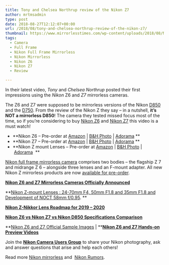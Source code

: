```yaml
---
title: Tony and Chelsea Northrup review of the Nikon Z7
author: mrtmsadmin
type: post
date: 2018-08-27T12:12:07+00:00
url: /2018/08/tony-and-chelsea-northrup-review-of-the-nikon-z7/
thumbnail: https://www.mirrorlesstimes.com/wp-content/uploads/2018/08/Nikon-Z7-Adapter.jpg
tags:
  - Camera
  - Full Frame
  - Nikon Full Frame Mirrorless
  - Nikon Mirrorless
  - Nikon Z6
  - Nikon Z7
  - Review

---
```

In their latest video, _Tony_ and _Chelsea Northrup_ posted their first impressions using the _Nikon_ Z6 and _Z7_ mirrorless cameras.

The Z6 and Z7 were supposed to be mirrorless versions of the Nikon [D850][1] and the <a href="https://www.amazon.com/Nikon-D750-FX-format-Digital-Camera/dp/B0060MVJ1Q/?tag=daicamnew-20" data-amzn-asin="B0060MVJ1Q">D750</a>. From the review of the Nikon Z they say &#8211; in a nutshell, **it’s NOT a mirrorless D850**! The camera they tested missed focus most of the time, so if you’re considering to buy [Nikon Z6][2] and [Nikon Z7][3] this video is a must watch!

  * **Nikon Z6 – Pre-order at <a href="https://www.amazon.com/s/s/ref=sr_nr_p_n_availability_1?fst=p90x%3A1&rh=n%3A172282%2Cn%3A502394%2Ck%3Anikon+z6%2Cp_n_availability%3A1248801011&keywords=nikon+z6&ie=UTF8&qid=1534991636&tag=daicamnew-20" target="_blank" rel="nofollow external noopener noreferrer" data-wpel-link="external" data-amzn-asin="1534991636">Amazon</a> | <a href="https://www.bhphotovideo.com/c/search?InitialSearch=yes&N=0&Ntt=Nikon+Z6&Top+Nav-Search=&sts=ma&BI=20175&KBID=14249" target="_blank" rel="nofollow external noopener noreferrer" data-wpel-link="external">B&H Photo</a> | <a href="https://adorama.evyy.net/c/63923/51926/1036?u=https%3A%2F%2Fwww.adorama.com%2Fl%2F%3Fsearchinfo%3DNikon%2BZ6" target="_blank" rel="nofollow external noopener noreferrer" data-wpel-link="external">Adorama</a> **
  * **Nikon Z7 – Pre-order at <a href="https://www.amazon.com/s/gp/search/ref=sr_nr_p_n_availability_1?fst=p90x%3A1&rh=n%3A172282%2Cn%3A502394%2Ck%3Anikon+z7%2Cp_n_availability%3A1248801011&keywords=nikon+z7&ie=UTF8&qid=1534991696&tag=daicamnew-20" target="_blank" rel="nofollow external noopener noreferrer" data-wpel-link="external" data-amzn-asin="1534991696">Amazon</a> | <a href="https://www.bhphotovideo.com/c/search?InitialSearch=yes&N=0&Ntt=Nikon+Z7&Top+Nav-Search=&sts=ma&BI=20175&KBID=14249" target="_blank" rel="nofollow external noopener noreferrer" data-wpel-link="external">B&H Photo</a> | <a href="https://adorama.evyy.net/c/63923/51926/1036?u=https%3A%2F%2Fwww.adorama.com%2Fl%2F%3Fsearchinfo%3DNikon%2BZ7" target="_blank" rel="nofollow external noopener noreferrer" data-wpel-link="external">Adorama</a> **
  * **Nikon Z mount Lenses – Pre-order at <a href="https://www.amazon.com/s/ref=nb_sb_noss?url=search-alias%3Dphoto&field-keywords=nikon+z+nikkor+s+lens&rh=i%3Aphoto%2Ck%3Anikon+z+nikkor+s+lens&tag=daicamnew-20" target="_blank" rel="nofollow external noopener noreferrer" data-wpel-link="external">Amazon</a> | <a href="https://www.bhphotovideo.com/c/search?InitialSearch=yes&N=0&Ntt=Nikon+Z+nikkor+s+lens&Top+Nav-Search=&sts=ma&BI=20175&KBID=14249" target="_blank" rel="nofollow external noopener noreferrer" data-wpel-link="external">B&H Photo</a> | <a href="https://adorama.evyy.net/c/63923/51926/1036?u=https%3A%2F%2Fwww.adorama.com%2Fl%2F%3Fsearchinfo%3Dnikon%2Bz%2Bnikkor%2Bs%2Blens" target="_blank" rel="nofollow external noopener noreferrer" data-wpel-link="external">Adorama</a>  **

<!--more-->



[Nikon full frame mirrorless camera][4] comprises two bodies – the flagship Z 7 and midrange Z 6 – alongside three lenses and an F-mount adapter. All new Nikon Z mirrorless products are now [available for pre-order][5].

<a href="https://www.dailycameranews.com/2018/08/nikon-z6-and-z7-mirrorless-cameras-officially-announced/" rel="bookmark"><strong>Nikon Z6 and Z7 Mirrorless Cameras Officially Announced</strong></a>

**<a href="https://www.dailycameranews.com/2018/08/nikon-z-mount-lenses-24-70mm-f4-50mm-f1-8-and-35mm-f1-8/" rel="bookmark">Nikon Z-mount Lenses : 24-70mm F4, 50mm F1.8 and 35mm F1.8 and Development of NOCT 58mm f/0.95</a>. **

<a href="https://www.dailycameranews.com/2018/08/nikon-z-nikkor-lens-roadmap-for-2019-2020/" rel="bookmark"><strong>Nikon Z-Nikkor Lens Roadmap for 2019 – 2020</strong></a>

**<a href="https://www.dailycameranews.com/2018/08/nikon-z6-vs-nikon-z7-vs-nikon-d850-specifications-comparison/" target="_blank" rel="noopener">Nikon Z6 vs Nikon Z7 vs Nikon D850 Specifications Comparison</a>**

**<a href="https://www.dailycameranews.com/2018/08/nikon-z6-and-z7-official-sample-images/" rel="bookmark">Nikon Z6 and Z7 Official Sample Images</a> | **[**Nikon Z6 and Z7 Hands-on Preview Videos**][6]

Join the <a class="ext-link" title="" href="https://www.facebook.com/groups/868201466609763/" target="_blank" rel="external nofollow noopener"><strong>Nikon Camera Users Group</strong></a> to share your Nikon photography, ask and answer questions that arise and help each others!

Read more [Nikon mirrorless][7] and  <a href="https://www.dailycameranews.com/tag/nikon-rumors/" target="_blank" rel="noopener">Nikon Rumors</a>.

 [1]: https://www.dailycameranews.com/2018/03/nikon-d850-stock-availability-tracker/
 [2]: https://www.mirrorlesstimes.com/tag/nikon-z6/
 [3]: https://www.mirrorlesstimes.com/tag/nikon-z7/
 [4]: https://www.dailycameranews.com/tag/nikon-full-frame-mirrorless-camera/
 [5]: https://www.dailycameranews.com/2018/08/nikon-z6-and-z7-nikkor-z-lenses-ftz-lens-adapter-available-for-pre-order/
 [6]: https://www.mirrorlesstimes.com/2018/08/nikon-z6-and-z7-hands-on-preview-videos/
 [7]: https://www.mirrorlesstimes.com/tag/nikon-mirrorless/